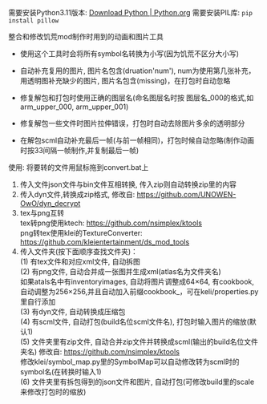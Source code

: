 需要安装Python3.11版本: [Download Python | Python.org](https://www.python.org/downloads/)
需要安装PIL库: `pip install pillow`



整合和修改饥荒mod制作时用到的动画和图片工具
- 使用这个工具时会将所有symbol名转换为小写(因为饥荒不区分大小写)

- 自动补充复用的图片, 图片名包含(druation'num'), num为使用第几张补充，用透明图补充缺少的图片, 图片名包含(missing)，在打包时自动忽略

- 修复解包和打包时使用正确的图层名(命名图层名时按 图层名_000的格式,如arm_upper_000, arm_upper_001)

- 修复解包一些文件时图片拉伸错误，打包时自动去除图片多余的透明部分

- 在解包scml自动补充最后一帧(与前一帧相同)，打包时候自动忽略(制作动画时按33间隔一帧制作,并复制最后一帧)

  

使用: 将要转的文件用鼠标拖到convert.bat上
1. 传入文件json文件与bin文件互相转换, 传入zip则自动转换zip里的内容  
2. 传入dyn文件,转换成zip格式, 修改自: https://github.com/UNOWEN-OwO/dyn_decrypt  
3. tex与png互转  
   tex转png使用ktech: https://github.com/nsimplex/ktools  
   png转tex使用klei的TextureConverter: https://github.com/kleientertainment/ds_mod_tools  
4. 传入文件夹(按下面顺序查找文件夹)：  
    (1) 有tex文件和对应xml文件, 自动拆图  
    (2) 有png文件, 自动合并成一张图并生成xml(atlas名为文件夹名)  
           如果atals名中有inventoryimages, 自动将图片调整成64×64, 有cookbook, 自动调整为256×256,并且自动加入前缀cookbook_，可在keli/properties.py里自行添加  
    (3) 有dyn文件, 自动转换成压缩包  
    (4) 有scml文件, 自动打包(build名位scml文件名), 打包时输入图片的缩放(默认1)  
    (5) 文件夹里有zip文件, 自动合并zip文件并转换成scml(输出的build名位文件夹名) 修改自: https://github.com/nsimplex/ktools  
            修改klei/symbol_map.py里的SymbolMap可以自动修改转为scml时的symbol名(在转换时输入1)  
    (6) 文件夹里有拆包得到的json文件和图片, 自动打包(可修改build里的scale来修改打包时的缩放)  
